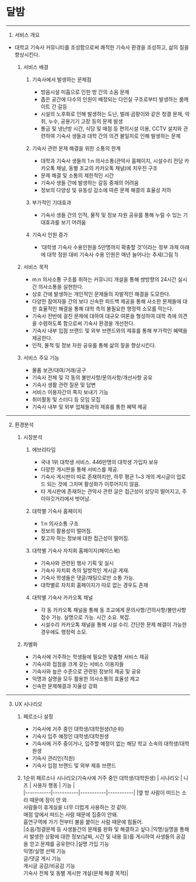 # 달밤
___
1. 서비스 개요
- 대학교 기숙사 커뮤니티를 조성함으로써 쾌적한 기숙사 환경을 조성하고, 삶의 질을 향상시킨다.

    1. 서비스 배경
        1. 기숙사에서 발생하는 문제점
            - 방음시설 미흡으로 인한 방 간의 소음 문제
            - 좁은 공간에 다수의 인원이 배정되는 다인실 구조로부터 발생하는 룸메이트 간 갈등
            - 시설의 노후화로 인해 발생하는 도난, 벌레·곰팡이와 같은 청결 문제, 악취, 누수, 공용기기 고장 등의 문제 발생
            - 통금 및 냉난방 시간, 식당 및 매점 등 편의시설 이용, CCTV 설치와 관련하여 기숙사 생들과 대학 간의 의견 불일치로 인해 발생하는 문제
  
        1. 기숙사 관련 문제 해결을 위한 소통의 한계
            - 대학과 기숙사 생들의 1:n 의사소통(관악사 홈페이지, 시설수리 전담 카카오톡 채널, 동별 조교의 카카오톡 채널)에 치우친 구조
            - 문제 해결 및 소통의 제한적인 시간
            - 기숙사 생들 간에 발생하는 갈등 중재의 어려움
            - 정보의 다양성 및 유동성 감소에 따른 문제 해결의 효율성 저하

        1. 부가적인 기대효과
            - 기숙사 생들 간의 인적, 물적 및 정보 자원 공유를 통해 누릴 수 있는 기대효과를 보기 어려움

        1. 기숙사 인원 증가
            - ‘대학생 기숙사 수용인원을 5만명까지 확충할 것’이라는 정부 과제 아래에 대학 정원 대비 기숙사 수용 인원은 매년 늘어나는 추세(그림 1)
  
    1. 서비스 목적
        - m:n 의사소통 구조를 취하는 커뮤니티 개설을 통해 쌍방향의 24시간 실시간 의사소통을 실현한다.
        - 상호 간에 발생하는 개인적인 문제들의 자발적인 해결을 도모한다.
        - 다양한 참여자들 간의 보다 신속한 피드백 제공을 통해 사소한 문제들에 대한 효율적인 해결을 통해 대학 측의 불필요한 행정력 소모를 막는다.
        - 기숙사 전반에 걸친 문제에 대하여 대규모 여론을 형성하여 대학 측에 의견을 수렴하도록 함으로써 기숙사 환경을 개선한다.
        - 기숙사 내부 입점 브랜드 및 외부 브랜드와의 제휴를 통해 부가적인 혜택을 제공한다.
        - 인적, 물적 및 정보 자원 공유를 통해 삶의 질을 향상시킨다.

    1. 서비스 주요 기능
        - 물품 보관/대여/거래/공구
        - 기숙사 전체 및 각 동의 불만사항/문의사항/개선사항 공유
        - 기숙사 생활 관련 질문 및 답변
        - 서비스 이용자간의 쪽지 보내기 기능
        - 취미활동 및 스터디 등 모임 모집
        - 기숙사 내부 및 외부 업체들과의 제휴를 통한 혜택 제공
        
___

2. 환경분석
    1. 시장분석
        1. 에브리타임  
            - 국내 1위 대학생 서비스. 446만명의 대학생 가입자 보유
            - 다양한 게시판을 통해 서비스를 제공.
            - 기숙사 게시판이 따로 존재하지만, 하루 평균 1~3 개의 게시글이 업로드 되는 것에 그치며 활성화가 이루어지지 않음.
            - 타 게시판에 존재하는 관악사 관련 글은 접근성이 상당히 떨어지고, 주 이야깃거리에서 벗어남.
  
        1. 대학별 기숙사 홈페이지
            - 1:n 의사소통 구조
            - 정보의 활용성이 떨어짐.
            - 찾고자 하는 정보에 대한 접근성이 떨어짐.

        1. 대학별 기숙사 자치회 홈페이지(페이스북)
            - 기숙사와 관련된 행사 기획 및 실시
            - 기숙사 자치회 측의 일방적인 게시글 게재.
            - 기숙사 학생들은 댓글/채팅으로만 소통 가능.
            - 대학별로 자치회 홈페이지가 따로 없는 경우도 존재

        1. 대학별 기숙사 카카오톡 채널
            - 각 동 카카오톡 채널을 통해 동 조교에게 문의사항/건의사항/불만사항 접수 가능. 실명으로 가능. 시간 소요. 복잡.
            - 시설수리 카카오톡 채널을 통해 시설 수리. 간단한 문제 해결이 가능한 경우에도 행정력 소모.

    1. 차별화
        - 기숙사에 거주하는 학생들에 필요한 맞춤형 서비스 제공
        - 기숙사와 접점을 크게 갖는 서비스 이용자들
        - 기숙사와 높은 수준으로 관련된 정보의 제공 및 공유
        - 익명과 실명을 모두 활용한 의사소통의 효율성 제고
        - 신속한 문제해결과 자율성 강화
        
___

3. UX 시나리오

    1. 페르소나 설정
        - 기숙사에 거주 중인 대학생/대학원생(1순위)
        - 기숙사 입주 예정인 대학생/대학원생
        - 기숙사에 거주 중이거나, 입주할 예정이 없는 해당 학교 소속의 대학생/대학원생
        - 기숙사 관리인(직원)
        - 기숙사 입점 브랜드 및 외부 제휴 브랜드
        
    1. 1순위 페르소나 시나리오(기숙사에 거주 중인 대학생/대학원생)
        | 시나리오 | 니즈 | 사용자 행동 | 기능 |  
        |-----------|-----------|-----------|-----------|
        |옆 방 사람이 떠드는 소리 때문에 잠이 안 와.<br/>사람들이 휴게실을 너무 더럽게 사용하는 것 같아.<br/>매점 앞에서 떠드는 사람 때문에 집중이 안돼.<br/>흡연구역에 가기 전부터 불을 붙이는 사람 때문에 힘들어.<br/>|소음/청결문제 등 사생들간의 문제를 완화 및 해결하고 싶다.|익명/실명을 통해서 발생한 상황에 대한 정보(날짜, 시간 및 내용 등)를 게시하여 사생들의 공감을 얻고 문제를 공유한다.|실명 가입 기능<br/>익명/실명 선택 기능<br/>글/댓글 게시 기능<br/>게시글 공감/비공감 기능<br/>기숙사 전체 및 동별 게시판 개설(문제 해결 목적)|
